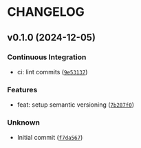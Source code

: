 # CHANGELOG


## v0.1.0 (2024-12-05)

### Continuous Integration

* ci: lint commits ([`9e53137`](https://github.com/Agnar22/ArtificialIntelligenceAlgorithmsImplemented/commit/9e53137371e20f6ac861802f9978303caef6b597))

### Features

* feat: setup semantic versioning ([`7b287f0`](https://github.com/Agnar22/ArtificialIntelligenceAlgorithmsImplemented/commit/7b287f004e56489983511cc96504f701e1d715e1))

### Unknown

* Initial commit ([`f7da567`](https://github.com/Agnar22/ArtificialIntelligenceAlgorithmsImplemented/commit/f7da5672e68bceba1274a8063fa4107ffbaf761f))
